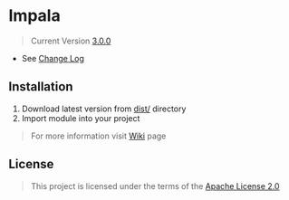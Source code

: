 # Impala
> Current Version [3.0.0](https://github.com/rmanaf/impala/tree/master/dist/3.0.0)

- See [Change Log](https://github.com/rmanaf/impala/blob/master/CHANGELOG.md)

## Installation
1. Download latest version from [dist/](https://github.com/rmanaf/impala/tree/master/dist) directory
2. Import module into your project

> For more information visit [Wiki](https://github.com/rmanaf/impala/wiki) page
## License
> This project is licensed under the terms of the [Apache License 2.0](https://github.com/Rmanaf/Impala/blob/master/LICENSE)
